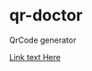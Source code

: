 # qr-doctor
QrCode generator


[Link text Here](https://image.winudf.com/v2/image1/ZGV2X2ltYWdlXzE0NTk5MDI3XzEzOTI3OV8yMDIxMDEyNDAyMTYyMzk0Nw/screen-0.jpg?h=355&fakeurl=1&type=.jpg)
